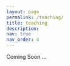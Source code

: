 ```yaml
---
layout: page
permalink: /teaching/
title: teaching
description:
nav: true
nav_order: 4
---
```


Coming Soon ...
<!-- For now, this page is assumed to be a static description of your courses. You can convert it to a collection similar to `_projects/` so that you can have a dedicated page for each course.

Organize your courses by years, topics, or universities, however you like! -->
